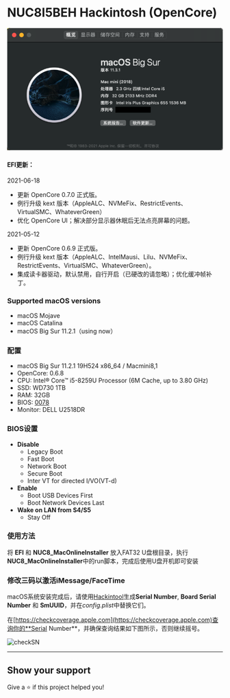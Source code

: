# NUC8I5BEH Hackintosh (OpenCore)

![Hackintosh](AboutThisMac.png)

#### **EFI更新：**

2021-06-18

* 更新 OpenCore 0.7.0 正式版。
* 例行升级 kext 版本（AppleALC、NVMeFix、RestrictEvents、VirtualSMC、WhateverGreen）
* 优化 OpenCore UI；解决部分显示器休眠后无法点亮屏幕的问题。

2021-05-12

* 更新 OpenCore 0.6.9 正式版。
* 例行升级 kext 版本（AppleALC、IntelMausi、Lilu、NVMeFix、RestrictEvents、VirtualSMC、WhateverGreen）。
* 集成读卡器驱动，默认禁用，自行开启（已硬改的请忽略）；优化缓冲帧补丁。



### Supported macOS versions

+ macOS Mojave
+ macOS Catalina
+ macOS Big Sur 11.2.1（using now）

### 配置
+ macOS Big Sur 11.2.1 19H524 x86_64 / Macmini8,1
+ OpenCore: 0.6.8
+ CPU: Intel® Core™ i5-8259U Processor (6M Cache, up to 3.80 GHz)
+ SSD: WD730 1TB
+ RAM: 32GB
+ BIOS: [0078](https://drivers.softpedia.com/get/BIOS/Intel/Intel-NUC8i5BEH-NUC-Kit-BIOS-0078.shtml)
+ Monitor: DELL U2518DR


### BIOS设置
+ __Disable__
	- Legacy Boot
	- Fast Boot
	- Network Boot
	- Secure Boot
	- Inter VT for directed I/VO(VT-d)
+ __Enable__
	- Boot USB Devices First
	- Boot Network Devices Last
+ __Wake on LAN from S4/S5__
	- Stay Off


### 使用方法
将 **EFI** 和 **NUC8_MacOnlineInstaller** 放入FAT32 U盘根目录，执行**NUC8_MacOnlineInstaller**中的run脚本，完成后使用U盘开机即可安装

### 修改三码以激活iMessage/FaceTime
macOS系统安装完成后，请使用[Hackintool]()生成**Serial Number**, **Board Serial Number** 和 **SmUUID**，并在*config.plist*中替换它们。

在[https://checkcoverage.apple.com](https://checkcoverage.apple.com)查询你的**Serial Number**，并确保查询结果如下图所示，否则继续摇号。

![checkSN](checkSN.png)

---

## Show your support

Give a ⭐️ if this project helped you!